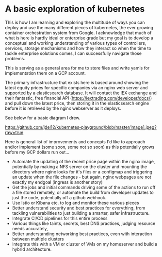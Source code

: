 A basic exploration of kubernetes
==============

This is how I am learning and exploring the multitude of ways you can deploy and use the many different pieces of kubernetes, the ever growing container orchestration system from Google.  I acknowledge that much of what is here is hardly ideal or enterprise grade but my goal is to develop a conceptual and working understanding of various types of controllers, services, storage mechanisms and how they interact so when the time to tackle enterprise solutions comes, I can successfully navigate those problems.

This is serving as a general area for me to store files and write yamls for implementation them on a GCP account.

The primary infrastructure that exists here is based around showing the latest equity prices for specific companies via an nginx web server and supported by a elasticsearch database.  It will contact the IEX exchange and their fantastic, free financial API (https://iextrading.com/developer/docs/) and pull down the latest price, then storing it in the elasticsearch engine before it is retrieved by the nginx webserver as it deploys.  

See below for a basic diagram I drew.

https://github.com/jdel12/kubernetes-playground/blob/master/image1.jpeg?raw=true

Here is general list of improvements and concepts I'd like to approach and/or implement (some soon, some not so soon) as this potentially grows before my GCP dollars run out...

* Automate the updating of the recent price page within the nginx image, potentially by making a NFS server on the cluster and mounting the directory where nginx looks for it's files or a configmap and triggering an update when the file changes - but again, nginx webpages are not exactly my endgoal (ingress is another story)
* Get the jobs and initial commands driving some of the actions to run off a file stored remotely, or automate the build from developer updates to just the code, potentially off a github webhook.
* Use Istio or Kibana etc. to log and monitor these various pieces
* Better understand security and best practices for everything, from tackling vulnerabilities to just building a smarter, safer infrastructure.
* Integrate CI/CD pipelines for this entire process
* Various things like taints, secrets, best DNS practices, judging resource needs accurately, 
* Better understanding networking best practices, even with interaction between multiple clusters
* Integrate this with a VM or cluster of VMs on my homeserver and build a hybrid architecture.


